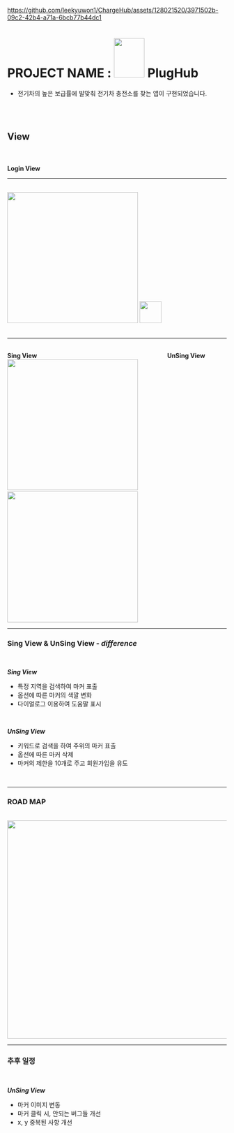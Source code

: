 
https://github.com/leekyuwon1/ChargeHub/assets/128021520/3971502b-09c2-42b4-a71a-6bcb77b44dc1
# PROJECT NAME :  <img width="70" height="90" src="https://github.com/leekyuwon1/ChargeHub/assets/128021520/567e290c-d005-4ffe-8391-fd53dd79b08e"> PlugHub
* <a> 전기차의 높은 보급률에 발맞춰 전기차 충전소를 찾는 앱이 구현되었습니다.</a>
<br>
<br>

## View
<br>
<br>
 <strong>Login View</strong>

--- 

<br>
<img width="300" height"300" src="https://github.com/leekyuwon1/ChargeHub/assets/128021520/372dd0d5-2d06-4a57-9c0a-66171af7f2fa">
<img width="50" height"50" src="Uploading mobizen_20230808_160703.mp4…">





<br>

<br>

---
<br>
<layout oriental="horizental">
  <strong>Sing View</strong>&nbsp;&nbsp;&nbsp;&nbsp;&nbsp;&nbsp;&nbsp;&nbsp;&nbsp;&nbsp;&nbsp;&nbsp;&nbsp;&nbsp;&nbsp;&nbsp;&nbsp;&nbsp;&nbsp;&nbsp;&nbsp;&nbsp;&nbsp;&nbsp;&nbsp;&nbsp;&nbsp;&nbsp;&nbsp;&nbsp;&nbsp;&nbsp;&nbsp;&nbsp;&nbsp;&nbsp;&nbsp;&nbsp;&nbsp;&nbsp;&nbsp;&nbsp;&nbsp;&nbsp;&nbsp;&nbsp;&nbsp;&nbsp;&nbsp;&nbsp;&nbsp;&nbsp;&nbsp;&nbsp;&nbsp;&nbsp;&nbsp;&nbsp;&nbsp;&nbsp;&nbsp;&nbsp;&nbsp;&nbsp;&nbsp;&nbsp;&nbsp;&nbsp;&nbsp;&nbsp;&nbsp;&nbsp;&nbsp;&nbsp;&nbsp;&nbsp;<strong>UnSing View</strong>
  <br>
 <img width="300" height"300" src="https://github.com/leekyuwon1/ChargeHub/assets/128021520/dda5a9a8-59c2-4f3c-b8c7-563b402f1be9">&nbsp;&nbsp;&nbsp;&nbsp;&nbsp;&nbsp;&nbsp;&nbsp;&nbsp;&nbsp;&nbsp;&nbsp;&nbsp;&nbsp;&nbsp;&nbsp;&nbsp;&nbsp;&nbsp;&nbsp;&nbsp;&nbsp;&nbsp;&nbsp;&nbsp;
 <img width="300" height"300" src="https://github.com/leekyuwon1/ChargeHub/assets/128021520/8466aa70-5df5-4ac9-8f16-d707351df909">
  <br>
</layout>

---

### Sing View & UnSing View - _difference_
<br>

<strong>_Sing View_</strong>
* 특정 지역을 검색하여 마커 표출
* 옵션에 따른 마커의 색깔 변화
* 다이얼로그 이용하여 도움말 표시
<br>

<strong>_UnSing View_</strong>
* 키워드로 검색을 하여 주위의 마커 표출
* 옵션에 따른 마커 삭제
* 마커의 제한을 10개로 주고 회원가입을 유도
<br>

---

### ROAD MAP
<br>
<img width="600" height="500"src="https://github.com/leekyuwon1/ChargeHub/assets/128021520/4896db53-74ba-4a8a-ab3c-01f4b7b713f7">

---

### 추후 일정
<br>

<strong>_UnSing View_</strong>
* 마커 이미지 변동
* 마커 클릭 시, 안되는 버그들 개선
* x, y 중복된 사항 개선
